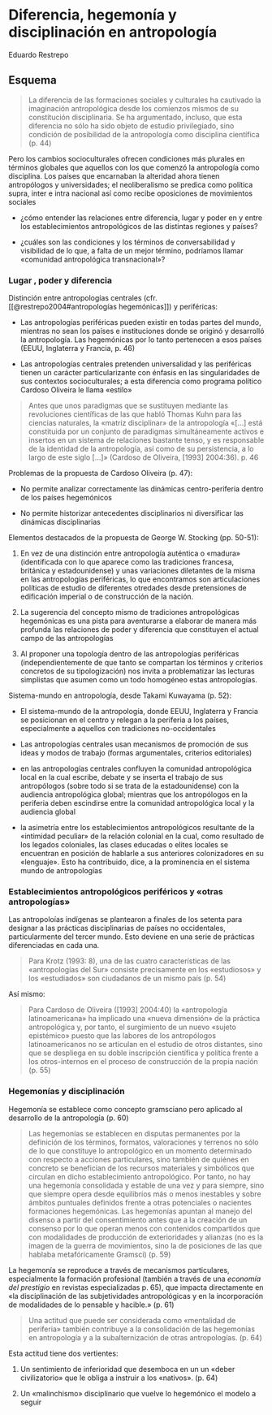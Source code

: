# Diferencia, hegemonía y disciplinación en antropología
Eduardo Restrepo

## Esquema

>La diferencia de las formaciones sociales y culturales ha cautivado la imaginación antropológica desde los comienzos mismos de su constitución disciplinaria. Se ha argumentado, incluso, que esta diferencia no sólo ha sido objeto de estudio privilegiado, sino condición de posibilidad de la antropología como disciplina científica (p. 44)

Pero los cambios socioculturales ofrecen condiciones más plurales en términos globales que aquellos con los que comenzó la antropología como disciplina. Los países que encarnaban la alteridad ahora tienen antropólogos y universidades; el neoliberalismo se predica como política supra, inter e intra nacional así como recibe oposiciones de movimientos sociales

- ¿cómo entender las relaciones entre diferencia, lugar y poder en y entre los establecimientos antropológicos de las distintas regiones y países?

- ¿cuáles son las condiciones y los términos de conversabilidad y visibilidad de lo que, a falta de un mejor término, podríamos llamar «comunidad antropológica transnacional»?

### Lugar , poder y diferencia

Distinción entre antropologías centrales (cfr. [[@restrepo2004#antropologías hegemónicas]]) y periféricas:

- Las antropologías periféricas pueden existir en todas partes del mundo, mientras no sean los países e instituciones donde se originó y desarrolló la antropología. Las hegemónicas por lo tanto pertenecen a esos países (EEUU, Inglaterra y Francia, p. 46)

- Las antropologías centrales pretenden universalidad y las periféricas tienen un carácter particularizante con énfasis en las singularidades de sus contextos socioculturales; a esta diferencia como programa político Cardoso Oliveira le llama «estilo»

>Antes que unos paradigmas que se sustituyen mediante las revoluciones científicas de las que habló Thomas Kuhn para las ciencias naturales, la «matriz disciplinar» de la antropología «[...] está constituida por un conjunto de paradigmas simultáneamente activos e insertos en un sistema de relaciones bastante tenso, y es responsable de la identidad de la antropología, así como de su persistencia, a lo largo de este siglo [...]» (Cardoso de Oliveira, [1993] 2004:36). p. 46

Problemas de la propuesta de Cardoso Oliveira (p. 47):

- No permite analizar correctamente las dinámicas centro-periferia dentro de los países hegemónicos

- No permite historizar antecedentes disciplinarios ni diversificar las dinámicas disciplinarias

Elementos destacados de la propuesta de George W. Stocking (pp. 50-51):

1. En vez de una distinción entre antropología auténtica o «madura» (identificada con lo que aparece como las tradiciones francesa, británica y estadounidense) y unas variaciones diletantes de la misma en las antropologías periféricas, lo que encontramos son articulaciones políticas de estudio de diferentes otredades desde pretensiones de edificación imperial o de construcción de la nación.

2. La sugerencia del concepto mismo de tradiciones antropológicas hegemónicas es una pista para aventurarse a elaborar de manera más profunda las relaciones de poder y diferencia que constituyen el actual campo de las antropologías

3. Al proponer una topología dentro de las antropologías periféricas (independientemente de que tanto se compartan los términos y criterios concretos de su tipologización) nos invita a problematizar las lecturas simplistas que asumen como un todo homogéneo estas antropologías.

Sistema-mundo en antropología, desde Takami Kuwayama (p. 52):

- El sistema-mundo de la antropología, donde EEUU, Inglaterra y Francia se posicionan en el centro y relegan a la periferia a los países, especialmente a aquellos con tradiciones no-occidentales

- Las antropologías centrales usan mecanismos de promoción de sus ideas y modos de trabajo (formas argumentales, criterios editoriales)

- en las antropologías centrales confluyen la comunidad antropológica local en la cual escribe, debate y se inserta el trabajo de sus antropólogos (sobre todo si se trata de la estadounidense) con la audiencia antropológica global; mientras que los antropólogos en la periferia deben escindirse entre la comunidad antropológica local y la audiencia global

- la asimetría entre los establecimientos antropológicos resultante de la «intimidad peculiar» de la relación colonial en la cual, como resultado de los legados coloniales, las clases educadas o elites locales se encuentran en posición de hablarle a sus anteriores colonizadores en su «lenguaje». Esto ha contribuido, dice, a la prominencia en el sistema mundo de antropologías

### Establecimientos antropológicos periféricos y «otras antropologías»

Las antropoloías indígenas se plantearon a finales de los setenta para designar a las prácticas disciplinarias de países no occidentales, particularmente del tercer mundo. Esto deviene en una serie de prácticas diferenciadas en cada una.

>Para Krotz (1993: 8), una de las cuatro características de las «antropologías del Sur» consiste precisamente en los «estudiosos» y los «estudiados» son ciudadanos de un mismo país (p. 54)

Así mismo:

>Para Cardoso de Oliveira ([1993] 2004:40) la «antropología latinoamericana» ha implicado una «nueva dimensión» de la práctica antropológica y, por tanto, el surgimiento de un nuevo «sujeto epistémico» puesto que las labores de los antropólogos latinoamericanos no se articulan en el estudio de otros distantes, sino que se despliega en su doble inscripción científica y política frente a los otros-internos en el proceso de construcción de la propia nación (p. 55)

### Hegemonías y disciplinación

Hegemonía se establece como concepto gramsciano pero aplicado al desarrollo de la antropología (p. 60)

>Las hegemonías se establecen en disputas permanentes por la definición de los términos, formatos, valoraciones y terrenos no sólo de lo que constituye lo antropológico en un momento determinado con respecto a acciones particulares, sino también de quiénes en concreto se benefician de los recursos materiales y simbólicos que circulan en dicho establecimiento antropológico. Por tanto, no hay una hegemonía consolidada y estable de una vez y para siempre, sino que siempre opera desde equilibrios más o menos inestables y sobre ámbitos puntuales definidos frente a otras potenciales o nacientes formaciones hegemónicas. Las hegemonías apuntan al manejo del disenso a partir del consentimiento antes que a la creación de un consenso por lo que operan menos con contenidos compartidos que con modalidades de producción de exterioridades y alianzas (no es la imagen de la guerra de movimientos, sino la de posiciones de las que hablaba metafóricamente Gramsci) (p. 59)

La hegemonía se reproduce a través de mecanismos particulares, especialmente la formación profesional (también a través de una *economía del prestigio* en revistas especializadas p. 65), que impacta directamente en «la disciplinación de las subjetividades antropológicas y en la incorporación de modalidades de lo pensable y hacible.» (p. 61)

>Una actitud que puede ser considerada como «mentalidad de periferia» también contribuye a la consolidación de las hegemonías en antropología y a la subalternización de otras antropologías. (p. 64)

Esta actitud tiene dos vertientes:

1. Un sentimiento de inferioridad que desemboca en un un «deber civilizatorio» que le obliga a instruir a los «nativos». (p. 64)

2. Un «malinchismo» disciplinario que vuelve lo hegemónico el modelo a seguir

